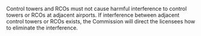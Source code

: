 Control towers and RCOs must not cause harmful interference to control towers or RCOs at adjacent airports. If interference between adjacent control towers or RCOs exists, the Commission will direct the licensees how to eliminate the interference.

